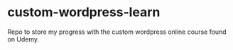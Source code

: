 # custom-wordpress-learn
Repo to store my progress with the custom wordpress online course found on Udemy.
